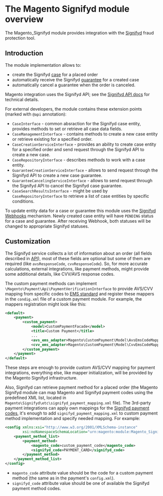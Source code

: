 # The Magento Signifyd module overview

The Magento_Signifyd module provides integration with the [Signifyd](https://www.signifyd.com/) fraud protection tool.

## Introduction

The module implementation allows to:

 - create the Signifyd [case](https://www.signifyd.com/docs/api/#/reference/cases) for a placed order
 - automatically receive the Signifyd [guarantee](https://www.signifyd.com/docs/api/#/reference/guarantees) for a created case
 - automatically cancel a guarantee when the order is canceled.

Magento integration uses the Signifyd API; see the [Signifyd API docs](https://www.signifyd.com/docs/api/#/introduction/) for technical details.

For external developers, the module contains these extension points (marked with `@api` annotation):

 - `CaseInterface` - common absraction for the Signifyd case entity, provides methods to set or retrieve all case data fields.
 - `CaseManagementInterface` - contains methods to create a new case entity or retrieve existing for a specified order.
 - `CaseCreationServiceInterface` - provides an ability to create case entity for a specified order and send request through the Signifyd API to create a new case.
 - `CaseRepositoryInterface` - describes methods to work with a case entity.
 - `GuaranteeCreationServiceInterface` - allows to send request through the Signifyd API to create a new case guarantee.
 - `GuaranteeCancelingServiceInterface` - allows to send request through the Signifyd API to cancel the Signifyd case guarantee.
 - `CaseSearchResultsInterface` - might be used by `CaseRepositoryInterface` to retrieve a list of case entities by specific
conditions.

To update entity data for a case or guarantee this module uses the [Signifyd Webhooks](https://www.signifyd.com/docs/api/#/reference/webhooks) mechanism.
Newly created case entity will have `PENDING` status for a case and guarantee. After receiving Webhook, both statuses will be changed to appropriate Signifyd statuses.

## Customization

The Signifyd service collects a lot of information about an order (all fields described in [API](https://www.signifyd.com/docs/api/#/reference/cases/create-a-case)),
most of these fields are optional but some of them are required (like `avsResponseCode`, `cvvResponseCode`).
So, for more accurate calculations, external integrations, like payment methods, might provide some additional details, like CVV/AVS response codes.

The custom payment methods can implement `\Magento\Payment\Api\PaymentVerificationInterface` to provide AVS/CVV mapping 
from specific codes to [EMS standard](http://www.emsecommerce.net/avs_cvv2_response_codes.htm) and register these mappers in the `condig.xml` file
of a custom payment module.
For example, the mappers registration might look like this:

```xml
<default>
    <payment>
        <custom_payment>
            <model>CustomPaymentFacade</model>
            <title>Custom Payment</title>
            ...
            <avs_ems_adapter>Magento\CustomPayment\Model\AvsEmsCodeMapper</avs_ems_adapter>
            <cvv_ems_adapter>Magento\CustomPayment\Model\CvvEmsCodeMapper</cvv_ems_adapter>
        </custom_payment>
    </payment>
</default>
```

These steps are enough to provide custom AVS/CVV mapping for payment integrations, everything else, like mapper initialization,
will be provided by the Magento Signifyd infrastructure.

Also, Signifyd can retrieve payment method for a placed order (the Magento Signifyd module can map Magento and Signifyd
payment codes using the predefined XML list, located in `Magento\Signifyd\etc\signifyd_payment_mapping.xml` file).
The 3rd-party payment integrations can apply own mappings for the [Signifyd payment codes](https://www.signifyd.com/docs/api/#/reference/cases/create-a-case),
it's enough to add `signifyd_payment_mapping.xml` to custom payment method implementation and specify needed mapping.
For example:

```xml
<config xmlns:xsi="http://www.w3.org/2001/XMLSchema-instance"
        xsi:noNamespaceSchemaLocation="urn:magento:module:Magento_Signifyd:etc/signifyd_payment_mapping.xsd">
    <payment_method_list>
        <payment_method>
            <magento_code>custom_payment_code</magento_code>
            <signifyd_code>PAYMENT_CARD</signifyd_code>
        </payment_method>
    </payment_method_list>
</config>    
```

 - `magento_code` attribute value should be the code for a custom payment method (the same as in the payment's `config.xml`).
 - `signifyd_code` attribute value should be one of available the Signifyd payment method codes.